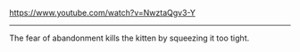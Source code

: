 <a href="https://www.youtube.com/watch?v=NwztaQgv3-Y" target="_blank">https://www.youtube.com/watch?v=NwztaQgv3-Y</a>

---

The fear of abandonment kills the kitten by squeezing it too tight.
